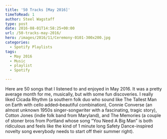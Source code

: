 ```yaml
---
title: '50 Tracks [May 2016]'
timeToRead: 1 
author: Steel Wagstaff
type: post
date: 2016-08-01T14:58:25+00:00
url: /50-tracks-may-2016/
hero: /images/2016/11/Ceremony-0101-300x200.jpg
categories:
  - Spotify Playlists
tags:
  - May 2016
  - Music
  - playlist
  - Spotify

---
```

Here are 50 songs that I listened to and enjoyed in May 2016. It was a pretty average month for me, musically, but with some fun discoveries. I really liked Cicada Rhythm (a southern folk duo who sound like The Tallest Man on Earth with cello added&#8211;beautiful combination), Connie Converse (an almost unknown 1950s singer-songwriter with a fascinating, tragic story), Cotton Jones (indie folk band from Maryland), and The Memories (a couple of stoner bros from Portland whose song &#8220;You Need A Big Man&#8221; is both ridiculous and feels like the kind of 1 minute long Safety Dance-inspired novelty song everybody needs to start off their summer right).



&nbsp;